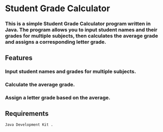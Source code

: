 # Student Grade Calculator

 ### This is a simple Student Grade Calculator program written in Java. The program allows you to input student names and their grades for multiple subjects, then calculates the average grade and assigns a corresponding letter grade.
 ## Features

  ###  Input student names and grades for multiple subjects.
   ### Calculate the average grade.
  ###  Assign a letter grade based on the average.

## Requirements

    Java Development Kit .
